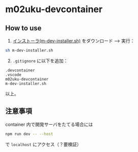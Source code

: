 # m02uku-devcontainer

## How to use

1. [インストーラ(m-dev-installer.sh)](m-dev-installer.sh) をダウンロード --> 実行：

```bash
sh m-dev-installer.sh
```

2. `.gitignore` に以下を追加：

```
.devcontainer
.vscode
m02uku-devcontainer
m-dev-installer.sh
```

以上。

## 注意事項

container 内で開発サーバをたてる場合には

```bash
npm run dev -- --host
```

で `localhost` にアクセス（？要検証）
